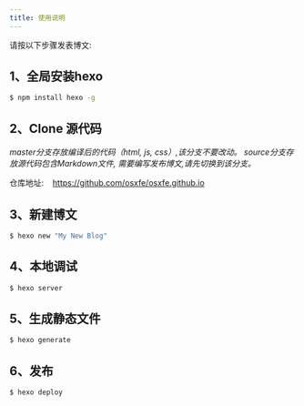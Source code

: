 ```yaml
---
title: 使用说明
---
```

请按以下步骤发表博文:

## 1、全局安装hexo

``` bash
$ npm install hexo -g
```

## 2、Clone 源代码

*master分支存放编译后的代码（html, js, css）,该分支不要改动。*
*source分支存放源代码包含Markdown文件, 需要编写发布博文,请先切换到该分支。*

仓库地址:&nbsp;&nbsp;&nbsp;&nbsp;https://github.com/osxfe/osxfe.github.io


## 3、新建博文

``` bash
$ hexo new "My New Blog"
```

## 4、本地调试

``` bash
$ hexo server
```

## 5、生成静态文件

``` bash
$ hexo generate
```

## 6、发布

``` bash
$ hexo deploy
```
